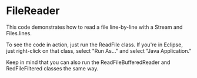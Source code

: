 # FileReader
This code demonstrates how to read a file line-by-line with a Stream and Files.lines.

To see the code in action, just run the ReadFile class. If you're in Eclipse, just right-click on that class,
select "Run As..." and select "Java Application."

Keep in mind that you can also run the ReadFileBufferedReader and RedFileFiltered classes the same way.
